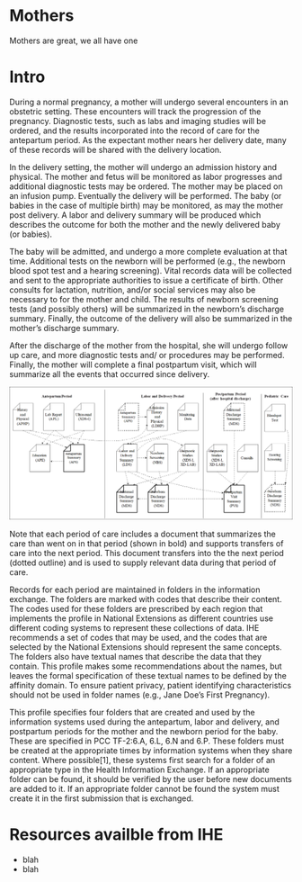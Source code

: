 # Mothers
Mothers are great, we all have one

# Intro
During a normal pregnancy, a mother will undergo several encounters in an obstetric setting.  These encounters will track the progression of the pregnancy.  Diagnostic tests, such as labs and imaging studies will be ordered, and the results incorporated into the record of care for the antepartum period.  As the expectant mother nears her delivery date, many of these records will  be shared with the delivery location. 

In the delivery setting, the mother will undergo an admission history and physical.  The mother and fetus will be monitored as labor progresses and additional diagnostic tests may be ordered.  The mother may be placed on an infusion pump.  Eventually the delivery will be performed.  The baby (or babies in the case of multiple birth) may be monitored, as may the mother post delivery.  A labor and delivery summary will be produced which describes the outcome for both the mother and the newly delivered baby (or babies). 

The baby will be admitted, and undergo a more complete evaluation at that time.  Additional tests on the newborn will be performed (e.g., the newborn blood spot test and a hearing screening).  Vital records data will be collected and sent to the appropriate authorities to issue a certificate of birth.  Other consults for lactation, nutrition, and/or social services may also be necessary to for the mother and child.  The results of newborn screening tests (and possibly others) will be summarized in the newborn’s discharge summary.  Finally, the outcome of the delivery will also be summarized in the mother’s discharge summary.

After the discharge of the mother from the hospital, she will undergo follow up care, and more diagnostic tests and/ or procedures may be performed.  Finally, the mother will complete a final postpartum visit, which will summarize all the events that occurred since delivery.

![](./mothers.png)

Note that each period of care includes a document that summarizes the care than went on in that period (shown in bold) and supports transfers of care into the next period.  This document transfers into the the next period (dotted outline) and is used to supply relevant data during that period of care.

Records for each period are maintained in folders in the information exchange.  The folders are marked with codes that describe their content.  The codes used for these folders are prescribed by each region that implements the profile in National Extensions as different countries use different coding systems to represent these collections of data.  IHE recommends a set of codes that  may be used, and the codes that are selected by the National Extensions should represent the same concepts.  The folders also have textual names that describe the data that they contain.  This profile makes some recommendations about the names, but leaves the formal specification of these textual names to be defined by the affinity domain.  To ensure patient privacy, patient identifying characteristics should not be used in folder names (e.g., Jane Doe’s First Pregnancy).

This profile specifies four folders that are created and used by the information systems used during the antepartum, labor and delivery, and postpartum periods for the mother and the newborn period for the baby.  These are specified in PCC TF-2:6.A, 6.L, 6.N and 6.P.  These folders must be created at the appropriate times by information systems when they share content.  Where possible[1], these systems first search for a folder of an appropriate type in the Health Information Exchange.  If an appropriate folder can be found, it should be verified by the user before new documents are added to it.  If an appropriate folder cannot be found the system must create it in the first submission that is exchanged.

# Resources availble from IHE

- blah
- blah
